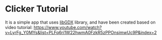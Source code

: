 # Clicker Tutorial

It is a simple app that uses <a href="libgdx.com">libGDX</a> library, and have been created based on video tutorial: https://www.youtube.com/watch?v=LyrFg_Y0MYs&list=PLFq6ri1W22hwmA0FzkR5zPPOnsimwUc9P&index=2